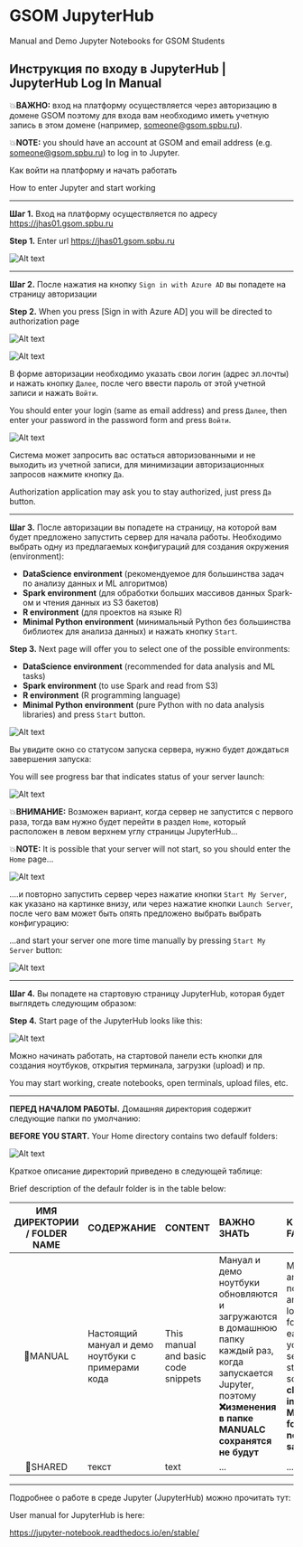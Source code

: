 # GSOM JupyterHub
Manual and Demo Jupyter Notebooks for GSOM Students

## Инструкция по входу в JupyterHub | JupyterHub Log In Manual  


:boom:__ВАЖНО:__ вход на платформу осуществляется через авторизацию в домене GSOM поэтому для входа вам необходимо иметь учетную запись в этом домене (например, someone@gsom.spbu.ru). 

:boom:__NOTE:__ you should have an account at GSOM and email address (e.g. someone@gsom.spbu.ru) to log in to Jupyter.


Как войти на платформу и начать работать

How to enter Jupyter and start working

____
__Шаг 1.__ Вход на платформу осуществляется по адресу https://jhas01.gsom.spbu.ru 

__Step 1.__ Enter url https://jhas01.gsom.spbu.ru 

![Alt text](https://github.com/vgarshin/gsom_jhub_manual/blob/master/images/manual_0.png?raw=true "Enter the JupyterHub")

____
__Шаг 2.__ После нажатия на кнопку `Sign in with Azure AD` вы попадете на страницу авторизации 

__Step 2.__ When you press [Sign in with Azure AD] you will be directed to authorization page

![Alt text](https://github.com/vgarshin/gsom_jhub_manual/blob/master/images/manual_1.png?raw=true "Login")

![Alt text](https://github.com/vgarshin/gsom_jhub_manual/blob/master/images/manual_2.png?raw=true "Password")

В форме авторизации необходимо указать свои логин (адрес эл.почты) и нажать кнопку `Далее`, после чего ввести пароль от этой учетной записи и нажать `Войти`. 

You should enter your login (same as email address) and press `Далее`, then enter your password in the password form and press `Войти`.

![Alt text](https://github.com/vgarshin/gsom_jhub_manual/blob/master/images/manual_3.png?raw=true "Leave me authorized")

Система может запросить вас остаться авторизованными и не выходить из учетной записи, для минимизации авторизационных запросов нажмите кнопку `Да`.

Authorization application may ask you to stay authorized, just press `Да` button.

____
__Шаг 3.__ После авторизации вы попадете на страницу, на которой вам будет предложено запустить сервер для начала работы. Необходимо выбрать одну из предлагаемых конфигураций для создания окружения (environment):
- __DataScience environment__ (рекомендуемое для большинства задач по анализу данных и ML алгоритмов)
- __Spark environment__ (для обработки больших массивов данных Spark-ом и чтения данных из S3 бакетов)
- __R environment__ (для проектов на языке R)
- __Minimal Python environment__ (минимальный Python без большинства библиотек для анализа данных)
и нажать кнопку `Start`.

__Step 3.__ Next page will offer you to select one of the possible environments:
- __DataScience environment__ (recommended for data analysis and ML tasks)
- __Spark environment__ (to use Spark and read from S3)
- __R environment__ (R programming language)
- __Minimal Python environment__ (pure Python with no data analysis libraries)
and press `Start` button.

![Alt text](https://github.com/vgarshin/gsom_jhub_manual/blob/master/images/manual_4.png?raw=true "Select environment")

Вы увидите окно со статусом запуска сервера, нужно будет дождаться завершения запуска:

You will see progress bar that indicates status of your server launch:

![Alt text](https://github.com/vgarshin/gsom_jhub_manual/blob/master/images/manual_5.png?raw=true "Launch progress")

:boom:__ВНИМАНИЕ:__ Возможен вариант, когда сервер не запустится с первого раза, тогда вам нужно будет перейти в раздел `Home`, который расположен в левом верхнем углу страницы JupyterHub…

:boom:__NOTE:__ It is possible that your server will not start, so you should enter the `Home` page...

![Alt text](https://github.com/vgarshin/gsom_jhub_manual/blob/master/images/manual_6.png?raw=true "Get Home")

....и повторно запустить сервер через нажатие кнопки `Start My Server`, как указано на картинке внизу, или через нажатие кнопки `Launch Server`, после чего вам может быть опять предложено выбрать выбрать конфигурацию:

...and start your server one more time manually by pressing `Start My Server` button:

![Alt text](https://github.com/vgarshin/gsom_jhub_manual/blob/master/images/manual_7.png?raw=true "Start server")

____
__Шаг 4.__ Вы попадете на стартовую страницу JupyterHub, которая будет выглядеть следующим образом:

__Step 4.__ Start page of the JupyterHub looks like this:

![Alt text](https://github.com/vgarshin/gsom_jhub_manual/blob/master/images/manual_8.png?raw=true "Start page")

Можно начинать работать, на стартовой панели есть кнопки для создания ноутбуков, открытия терминала, загрузки (upload) и пр.

You may start working, create notebooks, open terminals, upload files, etc.

____
__ПЕРЕД НАЧАЛОМ РАБОТЫ.__ Домашняя директория содержит следующие папки по умолчанию:

__BEFORE YOU START.__ Your Home directory contains two defaulf folders:

![Alt text](https://github.com/vgarshin/gsom_jhub_manual/blob/master/images/manual_11.png?raw=true "Default folders")

Краткое описание директорий приведено в следующей таблице:

Brief description of the defaulr folder is in the table below:

| ИМЯ ДИРЕКТОРИИ / FOLDER NAME | СОДЕРЖАНИЕ | CONTENT | ВАЖНО ЗНАТЬ | KEY FACTS |
|:---:|:---|:---|:---|:---|
| :file_folder:MANUAL | Настоящий мануал и демо ноутбуки с примерами кода | This manual and basic code snippets | Мануал и демо ноутбуки обновляются и загружаются в домашнюю папку каждый раз, когда запускается Jupyter, поэтому __:x:изменения в папке MANUALC сохранятся не будут__ | Manual and demo notebooks are loaded to folder each time your server started, so __:x:your changes in MANUAL folder will not be saved__ |
| :file_folder:SHARED | текст | text | ... | ... |

____
Подробнее о работе в среде Jupyter (JupyterHub) можно прочитать тут: 

User manual for JupyterHub is here:

https://jupyter-notebook.readthedocs.io/en/stable/ 

